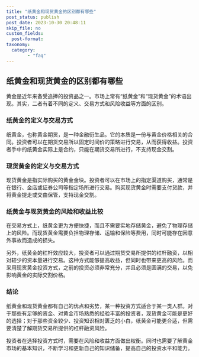 ```yaml
---
title: "纸黄金和现货黄金的区别都有哪些"
post_status: publish
post_date: 2023-10-30 20:48:11
skip_file: no
custom_fields: 
  post-format: 
taxonomy:
  category:
        - "faq"
---
```


## 纸黄金和现货黄金的区别都有哪些

黄金是近年来备受追捧的投资品之一。市场上常有“纸黄金”和“现货黄金”的术语出现。其实，二者有着不同的定义、交易方式和风险收益等方面的区别。

### 纸黄金的定义与交易方式

纸黄金，也称黄金期货，是一种金融衍生品。它的本质是一份与黄金价格相关的合同。投资者可以在期货交易所以固定时间价的策略进行交易，从而获得收益。投资者手中的纸黄金实际上是合约，只能在期货交易所进行，不支持现金交割。

### 现货黄金的定义与交易方式

现货黄金是指实际购买的黄金金块。投资者可以在市场上的指定渠道购买，通常是在银行、金店或证券公司等指定场所进行交易。购买现货黄金时需要支付货款，并将黄金提走或交由保管，支持现金交割。

### 纸黄金与现货黄金的风险和收益比较

在交易方式上，纸黄金更为方便快捷，而且不需要实地存储黄金，避免了物理存储上的风险。而现货黄金需要负担物理存储、运输和保险等费用，同时可能存在因意外事故而造成的损失。

另外，纸黄金的杠杆效应较大，投资者可以通过期货交易所提供的杠杆融资，以相对较少的资本量进行交易。这种方式能够提高收益，但同时也带来更高的风险。而采用现货黄金投资方式，之前的投资必须非常充分，并且必须是圆满的交易，以免影响黄金的实际交割价格。

### 结论

纸黄金和现货黄金都有自己的优点和劣势，某一种投资方式适合于某一类人群。对于那些有足够的资金、对黄金市场熟悉的经验丰富的投资者，现货黄金可能是更好的选择；对于那些资金较少、投资知识相对匮乏的小白，纸黄金可能更合适，但需要清楚了解期货交易所提供的杠杆融资风险。

投资者在选择投资方式时，需要在风险和收益方面做出权衡。同时也需要了解黄金市场的基本知识，不断学习和更新自己的知识储备，提高自己的投资水平和能力。
